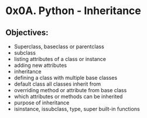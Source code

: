 # 0x0A. Python - Inheritance

## Objectives:
- Superclass, baseclass or parentclass
- subclass
- listing attributes of a class or instance
- adding new attributes
- inheritance
- defining a class with multiple base classes
- default class all classes inherit from
- overriding method or attribute from base class
- which attributes or methods can be inherited
- purpose of inheritance
- isinstance, issubclass, type, super built-in functions
